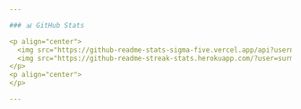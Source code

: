 ```yaml
---

### 📊 GitHub Stats

<p align="center">
  <img src="https://github-readme-stats-sigma-five.vercel.app/api?username=surmelienes1&count_private=true&show_icons=true&theme=dark" alt="surmelienes1" width="48.3%" >
  <img src="https://github-readme-streak-stats.herokuapp.com/?user=surmelienes1&count_private=true&show_icons=true&theme=dark" alt="surmelienes1" width="51%" />
</p>
<p align="center">
</p>

---
```


<!--
**surmelienes1/surmelienes1** is a ✨ _special_ ✨ repository because its `README.md` (this file) appears on your GitHub profile.

Here are some ideas to get you started:

- 🔭 I’m currently working on ...
- 🌱 I’m currently learning ...
- 👯 I’m looking to collaborate on ...
- 🤔 I’m looking for help with ...
- 💬 Ask me about ...
- 📫 How to reach me: ...
- 😄 Pronouns: ...
- ⚡ Fun fact: ...
-->
